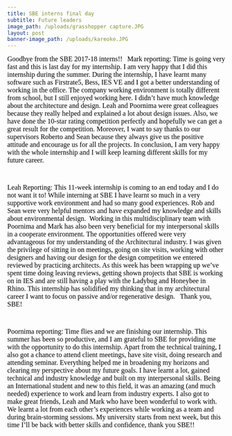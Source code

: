 ```yaml
---
title: SBE interns final day
subtitle: Future leaders
image_path: /uploads/grasshopper capture.JPG
layout: post
banner-image_path: /uploads/kareoke.JPG
---
```


<font color="#000000">
						<font face="Calibri">
							<font size="3">Goodbye from the SBE 2017-18 interns!!</font>
						</font>
					</font>

<font color="#000000">
						<font face="Calibri">
							<font size="3">&nbsp;</font>
						</font>
					</font>

<font color="#000000">
						<font face="Calibri">
							<font size="3">Mark reporting:</font>
						</font>
					</font>

<font color="#000000">
						<font face="Calibri">
							<font size="3">Time is going very fast and this is last day for my internship. I am very happy that I did this internship during the summer. During the internship, I have learnt many software such as Firstrate5, Bess, IES VE and I got a better understanding of working in the office. The company working environment is totally different from school, but I still enjoyed working here. I didn&rsquo;t have much knowledge about the architecture and design. Leah and Poornima were great colleagues because they really helped and explained a lot about design issues. Also, we have done the 10-star rating competition perfectly and hopefully we can get a great result for the competition. Moreover, I want to say thanks to our supervisors Roberto and Sean because they always give us the positive attitude and encourage us for all the projects. In conclusion, I am very happy with the whole internship and I will keep learning different skills for my future career. </font>
						</font>
					</font>

<font color="#000000">
						<font face="Calibri">
							<font size="3">&nbsp;</font>
						</font>
					</font>

&nbsp;

<font color="#000000">
						<font face="Calibri"> </font>
					</font>

<font color="#000000">
						<font face="Calibri">
							<font size="3">
								<font color="#000000">
									<font face="Calibri">
										<font size="3">Leah Reporting: </font>
									</font>
								</font>
							</font>
						</font>
					</font>

<font color="#000000">
						<font face="Calibri">
							<font size="3">This 11-week internship is coming to an end today and I do not want it to! While interning at SBE I have learnt so much in a very supportive work environment and had so many good experiences. Rob and Sean were very helpful mentors and have expanded my knowledge and skills about environmental design.&nbsp; Working in this multidisciplinary team with Poornima and Mark has also been very beneficial for my interpersonal skills in a cooperate environment. The opportunities offered were very advantageous for my understanding of the Architectural industry. I was given the privilege of sitting in on meetings, going on site visits, working with other designers and having our design for the design competition we entered reviewed by practicing architects. As this week has been wrapping up we&rsquo;ve spent time doing leaving reviews, getting shown projects that SBE is working on in IES and are still having a play with the Ladybug and Honeybee in Rhino. This internship has solidified my thinking that in my architectural career I want to focus on passive and/or regenerative design. </font>
						</font>
					</font>

<font color="#000000">
						<font face="Calibri">
							<font size="3">&nbsp;</font>
						</font>
					</font>

<font color="#000000">
						<font face="Calibri">
							<font size="3">
								<font color="#000000">
									<font face="Calibri">
										<font size="3">
											<font color="#000000">
												<font face="Calibri">
													<font size="3">Thank you, SBE!</font>
												</font>
											</font>
										</font>
									</font>
								</font>
							</font>
						</font>
					</font>

<font color="#000000">
						<font face="Calibri">
							<font size="3">&nbsp;</font>
						</font>
					</font>

&nbsp;

<font color="#000000">
						<font face="Calibri"></font>
					</font>

<font color="#000000">
						<font face="Calibri">
							<font size="3">Poornima reporting:</font>
						</font>
					</font>

<font color="#000000">
						<font face="Calibri">
							<font size="3">Time flies and we are finishing our internship. This summer has been so productive, and I am grateful to SBE for providing me with the opportunity to do this internship. Apart from the technical training, I also got a chance to attend client meetings, have site visit, doing research and attending seminar. Everything helped me in broadening my horizons and clearing my perspective about my future goals. I have learnt a lot, gained technical and industry knowledge and built on my interpersonal skills. Being an International student and new to this field, it was an amazing (and much needed) experience to work and learn from industry experts. I also got to make great friends, Leah and Mark who have been wonderful to work with. We learnt a lot from each other&rsquo;s experiences while working as a team and during brain-storming sessions. My university starts from next week, but this time I&rsquo;ll be back with better skills and confidence, thank you SBE!! </font>
						</font>
					</font>